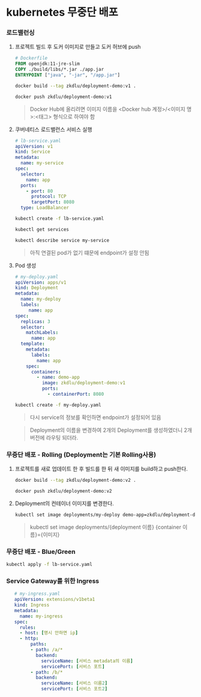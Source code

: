 # kubernetes 무중단 배포

### 로드밸런싱

1. 프로젝트 빌드 후 도커 이미지로 만들고 도커 허브에 push

   ```dockerfile
   # Dockerfile
   FROM openjdk:11-jre-slim
   COPY ./build/libs/*.jar ./app.jar
   ENTRYPOINT ["java", "-jar", "/app.jar"]
   ```

   ```bash
   docker build --tag zkdlu/deployment-demo:v1 .
   ```

   ```bash
   docker push zkdlu/deployment-demo:v1
   ```

   > Docker Hub에 올리려면 이미지 이름을 <Docker hub 계정>/<이미지 명>:<태그> 형식으로 하여야 함

2. 쿠버네티스 로드밸런스 서비스 실행

   ```yaml
   # lb-service.yaml
   apiVersion: v1
   kind: Service
   metadata:
     name: my-service
   spec:
     selector:
       name: app
     ports:
       - port: 80
         protocol: TCP
         targetPort: 8080
     type: LoadBalancer
   ```

   ```bash
   kubectl create -f lb-service.yaml
   ```

   ```bash
   kubectl get services
   ```

   ```bash
   kubectl describe service my-service
   ```

   > 아직 연결된 pod가 없기 떄문에 endpoint가 설정 안됨

3. Pod 생성

   ```yaml
   # my-deploy.yaml
   apiVersion: apps/v1
   kind: Deployment
   metadata:
     name: my-deploy
     labels:
     	name: app
   spec:
     replicas: 3
     selector:
       matchLabels:
         name: app
     template:
       metadata:
         labels:
           name: app
       spec:
         containers:
           - name: demo-app
             image: zkdlu/deployment-demo:v1
             ports:
               - containerPort: 8080
   ```

   ```bash
   kubectl create -f my-deploy.yaml
   ```

   > 다시 service의 정보를 확인하면 endpoint가 설정되어 있음
   
   > Deployment의 이름을 변경하여 2개의 Deployment를 생성하였더니 2개 버전에 라우팅 되더라.

### 

### 무중단 배포 - Rolling (Deployment는 기본 Rolling사용)
1. 프로젝트를 새로 업데이트 한 후 빌드를 한 뒤  새 이미지를 build하고 push한다.

   ```bash
   docker build --tag zkdlu/deployment-demo:v2 .
   ```
   
   ```bash
   docker push zkdlu/deployment-demo:v2
   ```
   
2. Deployment의 컨테이너 이미지를 변경한다.

   ```bash
   kubectl set image deployments/my-deploy demo-app=zkdlu/deployment-demo:v2
   ```

   > kubectl set image deployments/{deployment 이름} {container 이름}={이미지}



### 무중단 배포 - Blue/Green

```bash
kubectl apply -f lb-service.yaml
```

### Service Gateway를 위한 Ingress
```yaml
   # my-ingress.yaml
   apiVersion: extensions/v1beta1
   kind: Ingress
   metadata:
     name: my-ingress
   spec:
     rules:
     - host: [명시 안하면 ip]
     - http:
         paths:
         - path: /a/*
           backend:
             serviceName: [서비스 metadata의 이름]
             servicePort: [서비스 포트]
         - path: /b/*
           backend:
             serviceName: [서비스 이름2]
             servicePort: [서비스 포트2]
```
